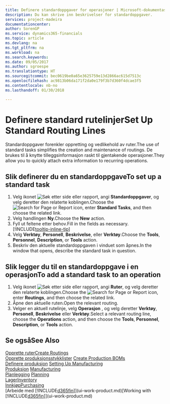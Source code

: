 ```yaml
---
title: Definere standardoppgaver for operasjoner | Microsoft-dokumentasjon
description: Du kan skrive inn beskrivelser for standardoppgaver.
services: project-madeira
documentationcenter: 
author: SorenGP
ms.service: dynamics365-financials
ms.topic: article
ms.devlang: na
ms.tgt_pltfrm: na
ms.workload: na
ms.search.keywords: 
ms.date: 09/05/2017
ms.author: sgroespe
ms.translationtype: HT
ms.sourcegitcommit: bec0619be0a65e3625759e13d2866ac615d7513c
ms.openlocfilehash: ac9813b06da171f2da0e179f3b7d360f4dcae3f5
ms.contentlocale: nb-no
ms.lasthandoff: 01/30/2018

---
```

# <a name="set-up-standard-routing-lines"></a><span data-ttu-id="fa415-103">Definere standard rutelinjer</span><span class="sxs-lookup"><span data-stu-id="fa415-103">Set Up Standard Routing Lines</span></span>
<span data-ttu-id="fa415-104">Standardoppgaver forenkler oppretting og vedlikehold av ruter.</span><span class="sxs-lookup"><span data-stu-id="fa415-104">The use of standard tasks simplifies the creation and maintenance of routings.</span></span> <span data-ttu-id="fa415-105">De brukes til å knytte tilleggsinformasjon raskt til gjentakende operasjoner.</span><span class="sxs-lookup"><span data-stu-id="fa415-105">They allow you to quickly attach extra information to recurring operations.</span></span>

## <a name="to-set-up-a-standard-task"></a><span data-ttu-id="fa415-106">Slik definerer du en standardoppgave</span><span class="sxs-lookup"><span data-stu-id="fa415-106">To set up a standard task</span></span>
1. <span data-ttu-id="fa415-107">Velg ikonet ![Søk etter side eller rapport](media/ui-search/search_small.png "Søk etter side eller rapport"), angi **Standardoppgaver**, og velg deretter den relaterte koblingen.</span><span class="sxs-lookup"><span data-stu-id="fa415-107">Choose the ![Search for Page or Report](media/ui-search/search_small.png "Search for Page or Report icon") icon, enter **Standard Tasks**, and then choose the related link.</span></span>
2. <span data-ttu-id="fa415-108">Velg handlingen **Ny**.</span><span class="sxs-lookup"><span data-stu-id="fa415-108">Choose the **New** action.</span></span>
3. <span data-ttu-id="fa415-109">Fyll ut feltene etter behov.</span><span class="sxs-lookup"><span data-stu-id="fa415-109">Fill in the fields as necessary.</span></span> [!INCLUDE[tooltip-inline-tip](includes/tooltip-inline-tip_md.md)]
4. <span data-ttu-id="fa415-110">Velg **Verktøy**, **Personell**, **Beskrivelse**, eller **Verktøy**.</span><span class="sxs-lookup"><span data-stu-id="fa415-110">Choose the **Tools**, **Personnel**, **Description**, or **Tools** action.</span></span>
5. <span data-ttu-id="fa415-111">Beskriv den aktuelle standardoppgaven i vinduet som åpnes.</span><span class="sxs-lookup"><span data-stu-id="fa415-111">In the window that opens, describe the standard task in question.</span></span>

## <a name="to-add-a-standard-task-to-an-operation"></a><span data-ttu-id="fa415-112">Slik legger du til en standardoppgave i en operasjon</span><span class="sxs-lookup"><span data-stu-id="fa415-112">To add a standard task to an operation</span></span>
1. <span data-ttu-id="fa415-113">Velg ikonet ![Søk etter side eller rapport](media/ui-search/search_small.png "Søk etter side eller rapport"), angi **Ruter**, og velg deretter den relaterte koblingen.</span><span class="sxs-lookup"><span data-stu-id="fa415-113">Choose the ![Search for Page or Report](media/ui-search/search_small.png "Search for Page or Report icon") icon, enter **Routings**, and then choose the related link.</span></span>
2. <span data-ttu-id="fa415-114">Åpne den aktuelle ruten.</span><span class="sxs-lookup"><span data-stu-id="fa415-114">Open the relevant routing.</span></span>
3. <span data-ttu-id="fa415-115">Velger en aktuell rutelinje, velg **Operasjon** , og velg deretter **Verktøy**, **Personell**, **Beskrivelse** eller **Verktøy**.</span><span class="sxs-lookup"><span data-stu-id="fa415-115">Select a relevant routing line, choose the **Operations** action, and then choose the **Tools**, **Personnel**, **Description**, or **Tools** action.</span></span>

## <a name="see-also"></a><span data-ttu-id="fa415-116">Se også</span><span class="sxs-lookup"><span data-stu-id="fa415-116">See Also</span></span>  
[<span data-ttu-id="fa415-117">Opprette ruter</span><span class="sxs-lookup"><span data-stu-id="fa415-117">Create Routings</span></span>](production-how-to-create-routings.md)  
<span data-ttu-id="fa415-118">[Opprette produksjonsstykklister](production-how-to-create-production-boms.md)   </span><span class="sxs-lookup"><span data-stu-id="fa415-118">[Create Production BOMs](production-how-to-create-production-boms.md)   </span></span>  
<span data-ttu-id="fa415-119">[Definere produksjon](production-configure-production-processes.md) </span><span class="sxs-lookup"><span data-stu-id="fa415-119">[Setting Up Manufacturing](production-configure-production-processes.md) </span></span>  
<span data-ttu-id="fa415-120">[Produksjon](production-manage-manufacturing.md)  </span><span class="sxs-lookup"><span data-stu-id="fa415-120">[Manufacturing](production-manage-manufacturing.md)  </span></span>  
<span data-ttu-id="fa415-121">[Planlegging](production-planning.md) </span><span class="sxs-lookup"><span data-stu-id="fa415-121">[Planning](production-planning.md) </span></span>  
[<span data-ttu-id="fa415-122">Lager</span><span class="sxs-lookup"><span data-stu-id="fa415-122">Inventory</span></span>](inventory-manage-inventory.md)  
[<span data-ttu-id="fa415-123">Innkjøp</span><span class="sxs-lookup"><span data-stu-id="fa415-123">Purchasing</span></span>](purchasing-manage-purchasing.md)  
<span data-ttu-id="fa415-124">[Arbeide med [!INCLUDE[d365fin](includes/d365fin_md.md)]](ui-work-product.md)</span><span class="sxs-lookup"><span data-stu-id="fa415-124">[Working with [!INCLUDE[d365fin](includes/d365fin_md.md)]](ui-work-product.md)</span></span>  

